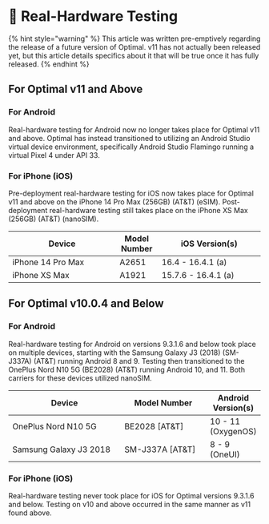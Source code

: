 # 📲 Real-Hardware Testing

{% hint style="warning" %}
This article was written pre-emptively regarding the release of a future version of Optimal. v11 has not actually been released yet, but this article details specifics about it that will be true once it has fully released.&#x20;
{% endhint %}

## For Optimal v11 and Above

### For Android&#x20;

Real-hardware testing for Android now no longer takes place for Optimal v11 and above. Optimal has instead transitioned to utilizing an Android Studio virtual device environment, specifically Android Studio Flamingo running a virtual Pixel 4 under API 33.&#x20;

### For iPhone (iOS)

Pre-deployment real-hardware testing for iOS now takes place for Optimal v11 and above on the iPhone 14 Pro Max (256GB) (AT\&T) (eSIM). Post-deployment real-hardware testing still takes place on the iPhone XS Max (256GB) (AT\&T) (nanoSIM).&#x20;

<table><thead><tr><th width="198.33333333333331">Device</th><th>Model Number </th><th width="189.66666666666674">iOS Version(s)</th></tr></thead><tbody><tr><td>iPhone 14 Pro Max</td><td>A2651</td><td>16.4 - 16.4.1 (a)</td></tr><tr><td>iPhone XS Max</td><td>A1921</td><td>15.7.6 - 16.4.1 (a)</td></tr></tbody></table>

## For Optimal v10.0.4 and Below

### For Android&#x20;

Real-hardware testing for Android on versions 9.3.1.6 and below took place on multiple devices, starting with the Samsung Galaxy J3 (2018) (SM-J337A) (AT\&T) running Android 8 and 9. Testing then transitioned to the OnePlus Nord N10 5G (BE2028) (AT\&T) running Android 10, and 11. Both carriers for these devices utilized nanoSIM.

<table><thead><tr><th width="242">Device </th><th width="177.33333333333331">Model Number</th><th>Android Version(s)</th></tr></thead><tbody><tr><td>OnePlus Nord N10 5G</td><td>BE2028 [AT&#x26;T]</td><td>10 - 11 (OxygenOS)</td></tr><tr><td>Samsung Galaxy J3 2018</td><td>SM-J337A [AT&#x26;T]</td><td>8 - 9 (OneUI)</td></tr></tbody></table>

### For iPhone (iOS)

Real-hardware testing never took place for iOS for Optimal versions 9.3.1.6 and below. Testing on v10 and above occurred in the same manner as v11 found above.&#x20;
